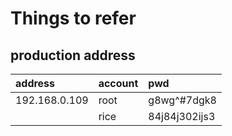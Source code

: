 # Things to refer 

## production address
address|account|pwd
:---|:---|:---
192.168.0.109|root|g8wg^#7dgk8
| |rice|84j84j302ijs3
